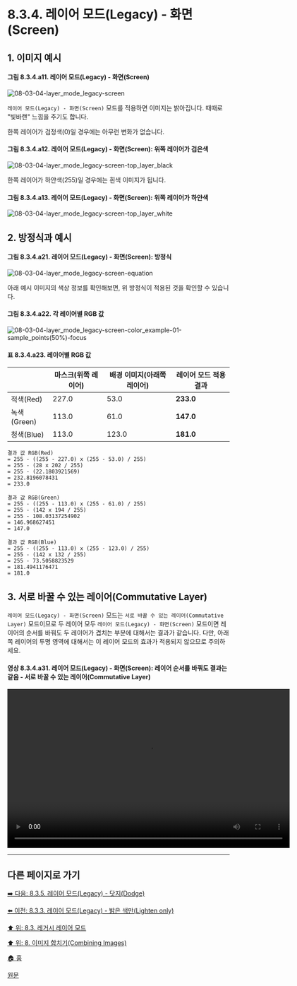 # 8.3.4. 레이어 모드(Legacy) - 화면(Screen)
## 1. 이미지 예시
#### 그림 8.3.4.a11. 레이어 모드(Legacy) - 화면(Screen)
![08-03-04-layer_mode_legacy-screen](https://github.com/wonder13662/gimp/assets/15767104/f14d8b75-f9a3-4d30-89bf-ffd6645f46fc)

`레이어 모드(Legacy) - 화면(Screen)` 모드를 적용하면 이미지는 밝아집니다. 때때로 "빛바랜" 느낌을 주기도 합니다.

한쪽 레이어가 검정색(0)일 경우에는 아무런 변화가 없습니다.
#### 그림 8.3.4.a12. 레이어 모드(Legacy) - 화면(Screen): 위쪽 레이어가 검은색
![08-03-04-layer_mode_legacy-screen-top_layer_black](https://github.com/wonder13662/gimp/assets/15767104/fe4d32d8-2cc1-40ee-9b84-0c2cc31e45c3)

한쪽 레이어가 하얀색(255)일 경우에는 흰색 이미지가 됩니다.
#### 그림 8.3.4.a13. 레이어 모드(Legacy) - 화면(Screen): 위쪽 레이어가 하얀색
![08-03-04-layer_mode_legacy-screen-top_layer_white](https://github.com/wonder13662/gimp/assets/15767104/c1889e51-3e8d-4134-8892-40671ba9c6e0)

## 2. 방정식과 예시
#### 그림 8.3.4.a21. 레이어 모드(Legacy) - 화면(Screen): 방정식
![08-03-04-layer_mode_legacy-screen-equation](https://github.com/wonder13662/gimp/assets/15767104/5b476948-7ddb-4b3b-a2ed-6ee5349f9783)

아래 예시 이미지의 색상 정보를 확인해보면, 위 방정식이 적용된 것을 확인할 수 있습니다.

#### 그림 8.3.4.a22. 각 레이어별 RGB 값
![08-03-04-layer_mode_legacy-screen-color_example-01-sample_points(50%)-focus](https://github.com/wonder13662/gimp/assets/15767104/1101fb26-18a9-4528-bb55-5087b64bbff8)

#### 표 8.3.4.a23. 레이어별 RGB 값

||마스크(위쪽 레이어)|배경 이미지(아래쪽 레이어)|레이어 모드 적용 결과|
|---|---|---|---|
|적색(Red)|227.0|53.0|**233.0**|
|녹색(Green)|113.0|61.0|**147.0**|
|청색(Blue)|113.0|123.0|**181.0**|

```
결과 값 RGB(Red)
= 255 - ((255 - 227.0) x (255 - 53.0) / 255)
= 255 - (28 x 202 / 255)
= 255 - (22.1803921569)
= 232.8196078431
= 233.0

결과 값 RGB(Green)
= 255 - ((255 - 113.0) x (255 - 61.0) / 255)
= 255 - (142 x 194 / 255)
= 255 - 108.03137254902
= 146.968627451
= 147.0

결과 값 RGB(Blue)
= 255 - ((255 - 113.0) x (255 - 123.0) / 255)
= 255 - (142 x 132 / 255)
= 255 - 73.5058823529
= 181.4941176471
= 181.0
```

## 3. 서로 바꿀 수 있는 레이어(Commutative Layer)
`레이어 모드(Legacy) - 화면(Screen)` 모드는 `서로 바꿀 수 있는 레이어(Commutative Layer)` 모드이므로 두 레이어 모두 `레이어 모드(Legacy) - 화면(Screen)` 모드이면 레이어의 순서를 바꿔도 두 레이어가 겹치는 부분에 대해서는 결과가 같습니다. 다만, 아래쪽 레이어의 투명 영역에 대해서는 이 레이어 모드의 효과가 적용되지 않으므로 주의하세요.

#### 영상 8.3.4.a31. 레이어 모드(Legacy) - 화면(Screen): 레이어 순서를 바꿔도 결과는 같음 - 서로 바꿀 수 있는 레이어(Commutative Layer)
<video controls="controls" width="640" height="360" src="https://github.com/wonder13662/gimp/assets/15767104/761fb942-53b2-44fb-95c2-240b088b5ed2"></video>

***

## 다른 페이지로 가기
[➡️ 다음: 8.3.5. 레이어 모드(Legacy) - 닷지(Dodge)](./08-03-05-lighten_layer_mode-dodge.md)

[⬅️ 이전: 8.3.3. 레이어 모드(Legacy) - 밝은 색만(Lighten only)](./08-03-03-lighten_layer_mode-ligthen_only.md)

[⬆️ 위: 8.3. 레거시 레이어 모드](./08-03-00-legacy-layer-modes.md)

[⬆️ 위: 8. 이미지 합치기(Combining Images)](./08-00-combining-images.md)

[🏠 홈](./00-home.md)

[원문](https://docs.gimp.org/2.10/ko/gimp-concepts-layer-modes-legacy.html)